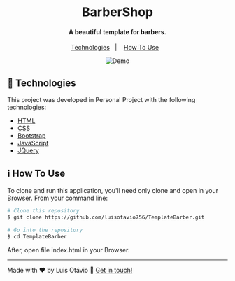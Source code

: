 <h1 align="center">
    BarberShop
</h1>

<h4 align="center">
  A beautiful template for barbers.
</h4>
<p align="center">
  <a href="#rocket-technologies">Technologies</a>&nbsp;&nbsp;&nbsp;|&nbsp;&nbsp;&nbsp;
  <a href="#information_source-how-to-use">How To Use</a>&nbsp;&nbsp;&nbsp;
</p>

<p align="center">
  <img alt="Demo" src="https://drive.google.com/file/d/1yxVhcrUkCbJiExRCryVQmdXXVfaHWXD9/view">
</p>

## :rocket: Technologies

This project was developed in Personal Project with the following technologies:

-  [HTML](#)
-  [CSS](#)
-  [Bootstrap](https://getbootstrap.com/)
-  [JavaScript](https://www.javascript.com/)
-  [JQuery](https://jquery.org)

## :information_source: How To Use

To clone and run this application, you'll need only clone and open in your Browser. From your command line:

```bash
# Clone this repository
$ git clone https://github.com/luisotavio756/TemplateBarber.git

# Go into the repository
$ cd TemplateBarber
```
After, open file index.html in your Browser.

---

Made with ♥ by Luis Otávio :wave: [Get in touch!](https://www.linkedin.com/in/lu%C3%ADs-ot%C3%A1vio-87851517a/)

